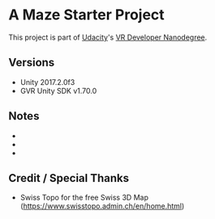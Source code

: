 # A Maze Starter Project

This project is part of [Udacity](https://www.udacity.com "Udacity - Be in demand")'s [VR Developer Nanodegree](https://www.udacity.com/course/vr-developer-nanodegree--nd017).

## Versions
- Unity 2017.2.0f3
- GVR Unity SDK v1.70.0

## Notes
- 
- 
- 

## Credit / Special Thanks
- Swiss Topo for the free Swiss 3D Map (https://www.swisstopo.admin.ch/en/home.html)

